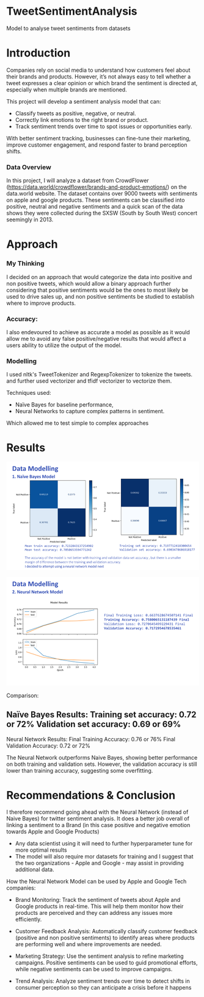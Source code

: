 # TweetSentimentAnalysis
Model to analyse tweet sentiments from datasets

# Introduction
Companies rely on social media to understand how customers feel about their brands and products. However, it’s not always easy to tell whether a tweet expresses a clear opinion or which brand the sentiment is directed at, especially when multiple brands are mentioned.

This project will develop a sentiment analysis model that can:

- Classify tweets as positive, negative, or neutral.
- Correctly link emotions to the right brand or product.
- Track sentiment trends over time to spot issues or opportunities early.

With better sentiment tracking, businesses can fine-tune their marketing, improve customer engagement, and respond faster to brand perception shifts.

### Data Overview
In this project, I will analyze a dataset from CrowdFlower (https://data.world/crowdflower/brands-and-product-emotions/) on the data.world website. The dataset contains over 9000 tweets with sentiments on apple and google products. These sentiments can be classified into positive, neutral and negative sentiments and a quick scan of the data shows they were collected during the SXSW (South by South West) concert seemingly in 2013.

# Approach
### My Thinking
I decided on an approach that would categorize the data into positive and non positive tweets, which would allow a binary approach further considering that positive sentiments would be the ones to most likely be used to drive sales up, and non positive sentiments be studied to establish where to improve products.

### Accuracy:
I also endevoured to achieve as accurate a model as possible as it would allow me to avoid any false positive/negative results that would affect a users ability to utilize the output of the model.

### Modelling
I used nltk's TweetTokenizer and RegexpTokenizer to tokenize the tweets. and further used vectorizer and tfidf vectorizer to vectorize them. 

Techniques used:

- Naïve Bayes for baseline performance,
- Neural Networks to capture complex patterns in sentiment.

Which allowed me to test simple to complex approaches

# Results
![alt text](image.png)

![alt text](image-1.png)

Comparison:

Naïve Bayes Results:
Training set accuracy: 0.72 or 72%
Validation set accuracy: 0.69 or 69%
------------------------------------------
Neural Network Results:
Final Training Accuracy: 0.76 or 76%
Final Validation Accuracy: 0.72 or 72%

The Neural Network outperforms Naive Bayes, showing better performance on both training and validation sets.
However, the validation accuracy is still lower than training accuracy, suggesting some overfitting.

# Recommendations & Conclusion

I therefore recommend going ahead with the Neural Network (instead of Naive Bayes) for twitter sentiment analysis. It does a better job overall of linking a sentiment to a Brand (in this case positive and negative emotion towards Apple and Google Products)
- Any data scientist using it will need to further hyperparameter tune for more optimal results
- The model will also require mor datasets for training and I suggest that the two organizations - Apple and Google - may assist in providing additional data.

How the Neural Network Model can be used by Apple and Google Tech companies:

- Brand Monitoring: Track the sentiment of tweets about Apple and Google products in real-time. This will help them monitor how their products are perceived and they can address any issues more efficiently.

- Customer Feedback Analysis: Automatically classify customer feedback (positive and non positive sentiments) to identify areas where products are performing well and where improvements are needed.

- Marketing Strategy: Use the sentiment analysis to refine marketing campaigns. Positive sentiments can be used to guid promotional efforts, while negative sentiments can be used to improve campaigns.

- Trend Analysis: Analyze sentiment trends over time to detect shifts in consumer perception so they can anticipate a crisis before it happens

